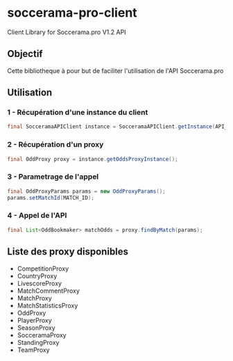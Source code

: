 # soccerama-pro-client 
Client Library for Soccerama.pro V1.2 API

## Objectif
Cette bibliotheque à pour but de faciliter l'utilisation de l'API Soccerama.pro

## Utilisation
### 1 - Récupération d'une instance du client
```java
final SocceramaAPIClient instance = SocceramaAPIClient.getInstance(API_TOKEN);
```
### 2 - Récupération d'un proxy
```java
final OddProxy proxy = instance.getOddsProxyInstance();
```
### 3 - Parametrage de l'appel
```java
final OddProxyParams params = new OddProxyParams();
params.setMatchId(MATCH_ID);
```
### 4 - Appel de l'API
```java
final List<OddBookmaker> matchOdds = proxy.findByMatch(params);
```
## Liste des proxy disponibles

- CompetitionProxy
- CountryProxy
- LivescoreProxy
- MatchCommentProxy
- MatchProxy
- MatchStatisticsProxy
- OddProxy
- PlayerProxy
- SeasonProxy
- SocceramaProxy
- StandingProxy
- TeamProxy
